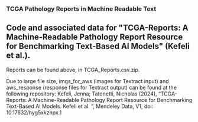 ### TCGA Pathology Reports in Machine Readable Text


## Code and associated data for "TCGA-Reports: A Machine-Readable Pathology Report Resource for Benchmarking Text-Based AI Models" (Kefeli et al.).  

Reports can be found above, in TCGA_Reports.csv.zip.

Due to large file size, imgs_for_aws (images for Textract input) and aws_response (response files for Textract output) can be found at the following repository: Kefeli, Jenna; Tatonetti, Nicholas (2024), “TCGA-Reports: A Machine-Readable Pathology Report Resource for Benchmarking Text-Based AI Models. Kefeli et al. ”, Mendeley Data, V1, doi: 10.17632/hyg5xkznpx.1

